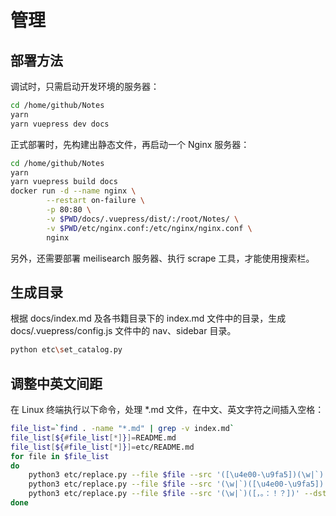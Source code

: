 # 管理

## 部署方法

调试时，只需启动开发环境的服务器：
```sh
cd /home/github/Notes
yarn
yarn vuepress dev docs
```

正式部署时，先构建出静态文件，再启动一个 Nginx 服务器：
```sh
cd /home/github/Notes
yarn
yarn vuepress build docs
docker run -d --name nginx \
        --restart on-failure \
        -p 80:80 \
        -v $PWD/docs/.vuepress/dist/:/root/Notes/ \
        -v $PWD/etc/nginx.conf:/etc/nginx/nginx.conf \
        nginx
```

另外，还需要部署 meilisearch 服务器、执行 scrape 工具，才能使用搜索栏。

## 生成目录

根据 docs/index.md 及各书籍目录下的 index.md 文件中的目录，生成 docs/.vuepress/config.js 文件中的 nav、sidebar 目录。
```sh
python etc\set_catalog.py
```

## 调整中英文间距

在 Linux 终端执行以下命令，处理 *.md 文件，在中文、英文字符之间插入空格：
```sh
file_list=`find . -name "*.md" | grep -v index.md`
file_list[${#file_list[*]}]=README.md
file_list[${#file_list[*]}]=etc/README.md
for file in $file_list
do
    python3 etc/replace.py --file $file --src '([\u4e00-\u9fa5])(\w|`)' --dst '$1 $2'
    python3 etc/replace.py --file $file --src '(\w|`)([\u4e00-\u9fa5])' --dst '$1 $2'
    python3 etc/replace.py --file $file --src '(\w|`)([，。：！？])' --dst '$1 $2'
done
```
